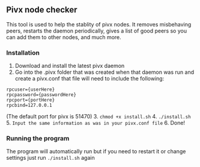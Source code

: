 ## Pivx node checker

This tool is used to help the stablity of pivx nodes. It removes misbehaving peers, restarts the daemon periodically, gives a list of good peers so you can add them to other nodes, and much more.

### Installation
1. Download and install the latest pivx daemon
2. Go into the .pivx folder that was created when that daemon was run and create a pivx.conf that file will need to include the following:
```
rpcuser={userHere}
rpcpassword={passwordHere}
rpcport={portHere}
rpcbind=127.0.0.1
```
(The default port for pivx is 51470)
3. `chmod +x install.sh`
4. `./install.sh`
5. `Input the same information as was in your pivx.conf file`
6. Done!

### Running the program
The program will automatically run but if you need to restart it or change settings just run
`./install.sh`
again